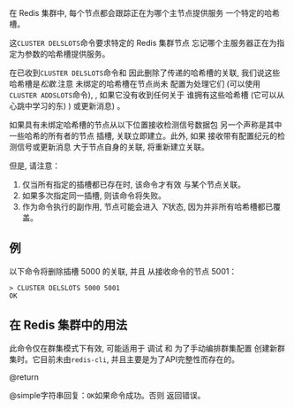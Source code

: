 在 Redis 集群中, 每个节点都会跟踪正在为哪个主节点提供服务
一个特定的哈希槽。

这`CLUSTER DELSLOTS`命令要求特定的 Redis 集群节点
忘记哪个主服务器正在为指定为参数的哈希槽提供服务。

在已收到`CLUSTER DELSLOTS`命令和
因此删除了传递的哈希槽的关联, 
我们说这些哈希槽是*松散*.注意
未绑定的哈希槽在节点尚未
配置为处理它们 (可以使用
`CLUSTER ADDSLOTS`命令), , 如果它没有收到任何关于
谁拥有这些哈希槽 (它可以从心跳中学习的东) ) 
或更新消息) 。

如果具有未绑定哈希槽的节点从以下位置接收检测信号数据包
另一个声称是其中一些哈希的所有者的节点
插槽, 关联立即建立。此外, 如果
接收带有配置纪元的检测信号或更新消息
大于节点自身的关联, 将重新建立关联。

但是, 请注意：

1.  仅当所有指定的插槽都已存在时, 该命令才有效
    与某个节点关联。
2.  如果多次指定同一插槽, 则该命令将失败。
3.  作为命令执行的副作用, 节点可能会进入
    *下*状态, 因为并非所有哈希槽都已覆盖。

## 例

以下命令将删除插槽 5000 的关联, 并且
从接收命令的节点 5001：

    > CLUSTER DELSLOTS 5000 5001
    OK

## 在 Redis 集群中的用法

此命令仅在群集模式下有效, 可能适用于
调试 和 为了手动编排群集配置
创建新群集时。它目前未由`redis-cli`,
并且主要是为了API完整性而存在的。

@return

@simple字符串回复：`OK`如果命令成功。否则
返回错误。
